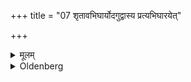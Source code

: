 +++
title = "07 शृतावभिघार्योदगुद्वास्य प्रत्यभिघारयेत्"

+++

<details><summary>मूलम्</summary>

शृतावभिघार्योदगुद्वास्य प्रत्यभिघारयेत् ७
</details>

<details><summary>Oldenberg</summary>

7. After he has cooked them, he should pour (Ājya) on them, should take them from the fire towards the north, and should pour (Ājya) on them again.
</details>
